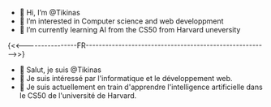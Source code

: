 - 👋 Hi, I’m @Tikinas
- 👀 I’m interested in Computer science and web developpment
- 🌱 I’m currently learning AI from  the CS50  from Harvard uneversity
<!---
Tikinas/Tikinas is a ✨ special ✨ repository because its `README.md` (this file) appears on your GitHub profile.
You can click the Preview link to take a look at your changes.
--->

{<<----------------FR-------------------------------------------------------->>}
- 👋 Salut, je suis @Tikinas
- 👀 Je suis intéressé par l'informatique et le développement web.
- 🌱 Je suis actuellement en train d'apprendre l'intelligence artificielle dans le CS50 de l'université de Harvard.

